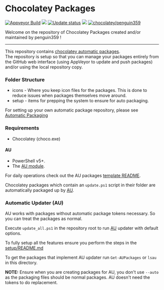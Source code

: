 # Chocolatey Packages

[![Appveyor Build](https://ci.appveyor.com/api/projects/status/github/penguin359/chocolatey-packages?svg=true)](https://ci.appveyor.com/project/penguin359/chocolatey-packages)
[![](http://transparent-favicon.info/favicon.ico)](#)
[![Update status](https://img.shields.io/badge/Update-Status-blue.svg)](https://gist.github.com/penguin359/82fb09d745a7785fa8580f1a4075d96b)
[![](http://transparent-favicon.info/favicon.ico)](#)
[![chocolatey/penguin359](https://img.shields.io/badge/Chocolatey-penguin359-yellowgreen.svg)](https://chocolatey.org/profiles/penguin359)

Welcome on the repository of Chocolatey Packages created and/or maintained by penguin359 !

---

This repository contains [chocolatey automatic packages](https://chocolatey.org/docs/automatic-packages).  
The repository is setup so that you can manage your packages entirely from the GitHub web interface (using AppVeyor to update and push packages) and/or using the local repository copy.

### Folder Structure

* icons - Where you keep icon files for the packages. This is done to reduce issues when packages themselves move around.
* setup - items for prepping the system to ensure for auto packaging.

For setting up your own automatic package repository, please see [Automatic Packaging](https://chocolatey.org/docs/automatic-packages)

### Requirements

* Chocolatey (choco.exe)

#### AU

* PowerShell v5+.
* The [AU module](https://chocolatey.org/packages/au).

For daily operations check out the AU packages [template README](https://github.com/majkinetor/au-packages-template/blob/master/README.md).


Chocolatey packages which contain an `update.ps1` script in their folder are automatically packaged up by [AU](https://chocolatey.org/packages/au).

### Automatic Updater (AU)

AU works with packages without automatic package tokens necessary. So you can treat the packages as normal.

Execute `update_all.ps1` in the repository root to run [AU](https://chocolatey.org/packages/au) updater with default options.

To fully setup all the features ensure you perform the steps in the [setup/README.md](https://github.com/chocolatey/chocolatey-packages-template/blob/master/setup/README.md#automatic-updater-au)

To get the packages that implement AU updater run `Get-AUPackages` or `lsau` in this directory.

**NOTE:** Ensure when you are creating packages for AU, you don't use `--auto` as the packaging files should be normal packages. AU doesn't need the tokens to do replacement.
